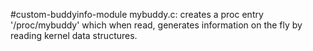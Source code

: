 #custom-buddyinfo-module
mybuddy.c: creates a proc entry '/proc/mybuddy' which when read, generates information on the fly by reading kernel data structures.
